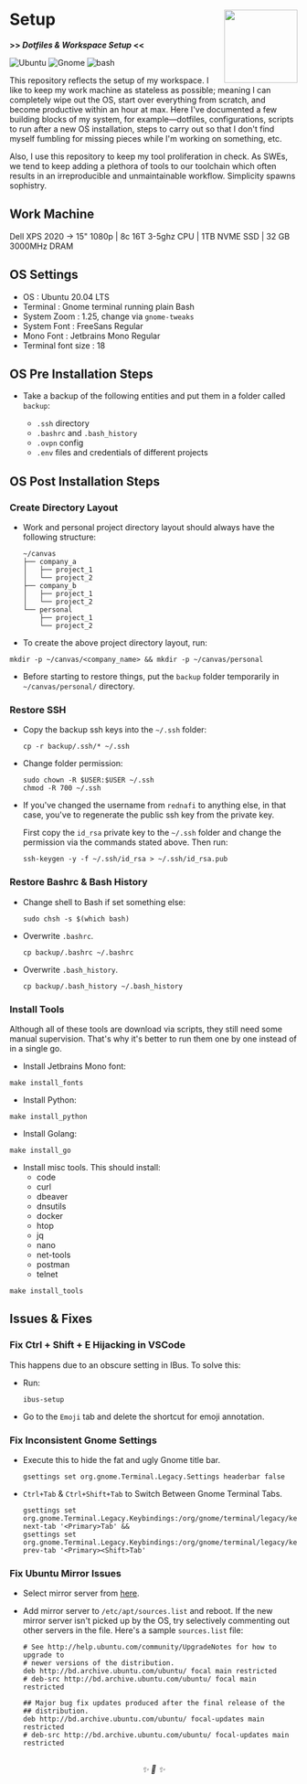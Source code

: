 <h1>Setup<img src='https://user-images.githubusercontent.com/30027932/138611579-9402e2c7-61c1-4cfa-a40f-665a73267533.png' align='right' width='128' height='128'></h1>

<strong>>> <i>Dotfiles & Workspace Setup</i> <<</strong>

![Ubuntu](https://img.shields.io/badge/Ubuntu-E95420?style=for-the-badge&logo=ubuntu&logoColor=white)
![Gnome](https://img.shields.io/badge/Gnome-964B00?style=for-the-badge&logo=gnome&logoColor=white)
![bash](https://img.shields.io/badge/Bash-008080?style=for-the-badge&logo=shell&logoColor=white)
</div>


This repository reflects the setup of my workspace. I like to keep my work machine as stateless as possible; meaning I can completely wipe out the OS, start over everything from scratch, and become productive within an hour at max. Here I've documented a few building blocks of my system, for example—dotfiles, configurations, scripts to run after a new OS installation, steps to carry out so that I don't find myself fumbling for missing pieces while I'm working on something, etc.

Also, I use this repository to keep my tool proliferation in check. As SWEs, we tend to keep adding a plethora of tools to our toolchain which often results in an irreproducible and unmaintainable workflow. Simplicity spawns sophistry.

## Work Machine

Dell XPS 2020 -> 15" 1080p | 8c 16T 3-5ghz CPU | 1TB NVME SSD | 32 GB 3000MHz DRAM

## OS Settings

* OS                    : Ubuntu 20.04 LTS
* Terminal              : Gnome terminal running plain Bash
* System Zoom           : 1.25, change via `gnome-tweaks`
* System Font           : FreeSans Regular
* Mono Font             : Jetbrains Mono Regular
* Terminal font size    : 18

## OS Pre Installation Steps

* Take a backup of the following entities and put them in a folder called `backup`:

    * `.ssh` directory
    * `.bashrc` and `.bash_history`
    * `.ovpn` config
    * `.env` files and credentials of different projects

## OS Post Installation Steps

### Create Directory Layout

* Work and personal project directory layout should always have the following structure:

    ```
    ~/canvas
    ├── company_a
    │   ├── project_1
    │   └── project_2
    ├── company_b
    │   ├── project_1
    │   └── project_2
    └── personal
        ├── project_1
        └── project_2
    ```

* To create the above project directory layout, run:


```
mkdir -p ~/canvas/<company_name> && mkdir -p ~/canvas/personal
```

* Before starting to restore things, put the `backup` folder temporarily in `~/canvas/personal/` directory.

### Restore SSH

* Copy the backup ssh keys into the `~/.ssh` folder:

    ```
    cp -r backup/.ssh/* ~/.ssh
    ```

* Change folder permission:

    ```
    sudo chown -R $USER:$USER ~/.ssh
    chmod -R 700 ~/.ssh
    ```

* If you've changed the username from `rednafi` to anything else, in that case, you've to regenerate the public ssh key from the private key.

    First copy the `id_rsa` private key to the `~/.ssh` folder and change the permission via the commands stated above. Then run:

    ```
    ssh-keygen -y -f ~/.ssh/id_rsa > ~/.ssh/id_rsa.pub
    ```

### Restore Bashrc & Bash History

* Change shell to Bash if set something else:
    ```
    sudo chsh -s $(which bash)
    ```
* Overwrite `.bashrc`.
    ```
    cp backup/.bashrc ~/.bashrc
    ```
* Overwrite `.bash_history`.
    ```
    cp backup/.bash_history ~/.bash_history
    ```

### Install Tools

Although all of these tools are download via scripts, they still need some manual supervision. That's why it's better to run them one by one instead of in a single go.

* Install Jetbrains Mono font:

```
make install_fonts
```

* Install Python:

```
make install_python
```

* Install Golang:

```
make install_go
```

* Install misc tools. This should install:
    * code
    * curl
    * dbeaver
    * dnsutils
    * docker
    * htop
    * jq
    * nano
    * net-tools
    * postman
    * telnet
```
make install_tools
```

## Issues & Fixes

### Fix Ctrl + Shift + E Hijacking in VSCode

This happens due to an obscure setting in IBus. To solve this:

* Run:
    ```
    ibus-setup
    ```
* Go to the `Emoji` tab and delete the shortcut for emoji annotation.

### Fix Inconsistent Gnome Settings

* Execute this to hide the fat and ugly Gnome title bar.

    ```
    gsettings set org.gnome.Terminal.Legacy.Settings headerbar false
    ```

* `Ctrl+Tab` & `Ctrl+Shift+Tab` to Switch Between Gnome Terminal Tabs.

    ```
    gsettings set org.gnome.Terminal.Legacy.Keybindings:/org/gnome/terminal/legacy/keybindings/ next-tab '<Primary>Tab' &&
    gsettings set org.gnome.Terminal.Legacy.Keybindings:/org/gnome/terminal/legacy/keybindings/ prev-tab '<Primary><Shift>Tab'
    ```

### Fix Ubuntu Mirror Issues

* Select mirror server from [here](https://launchpad.net/ubuntu/+archivemirrors).

* Add mirror server to `/etc/apt/sources.list` and reboot. If the new mirror server isn't picked up by the OS, try selectively commenting out other servers in the file. Here's a sample `sources.list` file:

    ```
    # See http://help.ubuntu.com/community/UpgradeNotes for how to upgrade to
    # newer versions of the distribution.
    deb http://bd.archive.ubuntu.com/ubuntu/ focal main restricted
    # deb-src http://bd.archive.ubuntu.com/ubuntu/ focal main restricted

    ## Major bug fix updates produced after the final release of the
    ## distribution.
    deb http://bd.archive.ubuntu.com/ubuntu/ focal-updates main restricted
    # deb-src http://bd.archive.ubuntu.com/ubuntu/ focal-updates main restricted
    ```

##

<div align="center">
<i> ✨ 🍰 ✨ </i>
</div>
